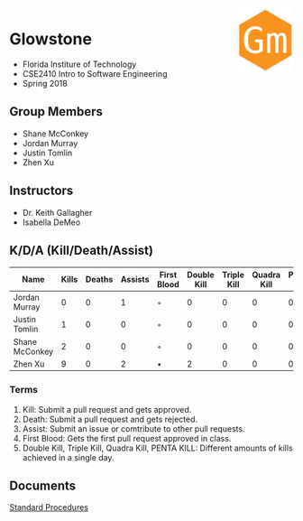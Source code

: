 
<img align="right" alt="Glowminers logo" width="100" src="../etc/logo/logo.png">

# Glowstone
* Florida Institure of Technology
* CSE2410 Intro to Software Engineering
* Spring 2018

## Group Members
* Shane McConkey
* Jordan Murray
* Justin Tomlin
* Zhen Xu

## Instructors
* Dr. Keith Gallagher
* Isabella DeMeo

## K/D/A (Kill/Death/Assist)
| Name           | Kills | Deaths | Assists | First Blood | Double Kill | Triple Kill | Quadra Kill | PENTA KILL |
| ---            | ---   | ---    | ---     | ---         | ---         | ---         | ---         | ---        |
| Jordan Murray  | 0     | 0      | 1       | ◦           | 0           | 0           | 0           | 0          |
| Justin Tomlin  | 1     | 0      | 0       | ◦           | 0           | 0           | 0           | 0          |
| Shane McConkey | 2     | 0      | 0       | ◦           | 0           | 0           | 0           | 0          |
| Zhen Xu        | 9     | 0      | 2       | •           | 2           | 0           | 0           | 0          |

### Terms
1. Kill: Submit a pull request and gets approved.
2. Death: Submit a pull request and gets rejected.
3. Assist: Submit an issue or comtribute to other pull requests.
4. First Blood: Gets the first pull request approved in class.
5. Double Kill, Triple Kill, Quadra Kill, PENTA KILL: Different amounts of kills achieved in a single day.

## Documents
[Standard Procedures](https://github.com/Glowminers/Glowstone/blob/FlTech_CSE2410_Spring2018/docs/STANDARD_PROCEDURES.md)
